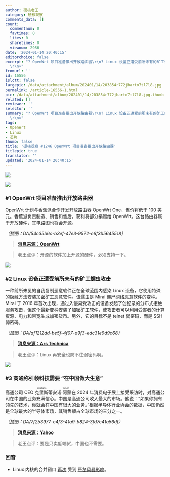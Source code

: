 ```yaml
---
author: 硬核老王
category: 硬核观察
comments_data: []
count:
  commentnum: 0
  favtimes: 0
  likes: 0
  sharetimes: 0
  viewnum: 2986
date: '2024-01-14 20:40:15'
editorchoice: false
excerpt: "? OpenWrt 项目准备推出开放路由器\r\n? Linux 设备正遭受前所未有的矿工蠕虫攻击\r\n? 高通称引领科技需要 “在中国做大生意”\r\n»
  \r\n»"
fromurl: ''
id: 16556
islctt: false
largepic: /data/attachment/album/202401/14/203854r772jbarto7tl7l8.jpg
permalink: /article-16556-1.html
pic: /data/attachment/album/202401/14/203854r772jbarto7tl7l8.jpg.thumb.jpg
related: []
reviewer: ''
selector: ''
summary: "? OpenWrt 项目准备推出开放路由器\r\n? Linux 设备正遭受前所未有的矿工蠕虫攻击\r\n? 高通称引领科技需要 “在中国做大生意”\r\n»
  \r\n»"
tags:
- OpenWrt
- Linux
- 芯片
thumb: false
title: '硬核观察 #1246 OpenWrt 项目准备推出开放路由器'
titlepic: true
translator: ''
updated: '2024-01-14 20:40:15'
---
```


![](/data/attachment/album/202401/14/203854r772jbarto7tl7l8.jpg)


![](/data/attachment/album/202401/14/203906trh7d9ua79rr779s.png)


### #1 OpenWrt 项目准备推出开放路由器


OpenWrt 计划与香蕉派合作开发开放路由器 OpenWrt One，售价将低于 100 美元。香蕉派负责制造、销售和售后，获利将部分捐赠给 OpenWrt。这台路由器属于开放硬件，其电路图也将会开源。


*（插图：DA/54c35b6c-b3ef-47e3-9572-e6f3b5645518）*



> 
> **[消息来源：OpenWrt](https://forum.openwrt.org/t/openwrt-one-celebrating-20-years-of-openwrt/183684)**
> 
> 
> 



> 
> 老王点评：开源的软件加上开源的硬件，必须支持一下。
> 
> 
> 


![](/data/attachment/album/202401/14/203936z66c1o8ixoibb6bu.png)


### #2 Linux 设备正遭受前所未有的矿工蠕虫攻击


一种前所未见的自我复制恶意软件正在全球范围内感染 Linux 设备，它使用特殊的隐藏方法安装加密矿工恶意软件。该蠕虫是 Mirai 僵尸网络恶意软件的变种。Mirai 于 2016 年首次出现，通过入侵易受攻击的设备发起了创纪录的分布式拒绝服务攻击，但这个最新变种安装了加密矿工软件，使攻击者可以利用受害者的计算资源、电力和带宽生成加密货币。另外，它的目标不是 telnet 弱密码，而是 SSH 弱密码。


*（插图：DA/af1212dd-be5f-4f07-a9f3-edc31e9d9c68）*



> 
> **[消息来源：Ars Technica](https://arstechnica.com/security/2024/01/a-previously-unknown-worm-has-been-stealthily-targeting-linux-devices-for-a-year/)**
> 
> 
> 



> 
> 老王点评：Linux 再安全也防不住弱密码啊。
> 
> 
> 


![](/data/attachment/album/202401/14/203955f3ex0brb5zd696r0.png)


### #3 高通称引领科技需要 “在中国做大生意”


高通公司 CEO <ruby> 克里斯蒂安诺·阿蒙 <rt>  Cristiano Amon </rt></ruby> 在 2024 年消费电子展上接受采访时，对高通公司在中国的业务充满信心。中国是高通公司收入最大的市场。他说：“如果你拥有领先的技术，你就会在中国有很大的业务。”根据半导体行业协会的数据，中国仍然是全球最大的半导体市场，其销售额占全球市场的三分之一。


*（插图：DA/7f2b3977-c4f3-41a9-b824-3fd7c41a56df）*



> 
> **[消息来源：Yahoo](https://finance.yahoo.com/news/qualcomm-ceo-leading-tech-requires-big-business-in-china-170313727.html)**
> 
> 
> 



> 
> 老王点评：要是只卖低端货，中国也不需要。
> 
> 
> 


### 回音


* Linux 内核的合并窗口 [再次](https://www.phoronix.com/news/Linux-6.8-Merge-Window-Hiatus) 受到 [严冬风暴影响](/article-13131-1.html)。